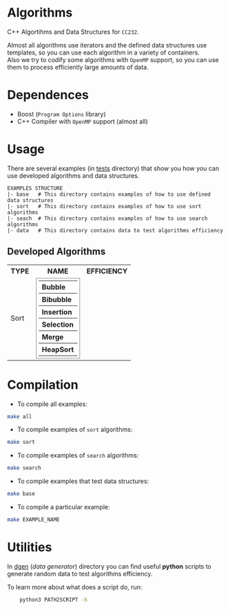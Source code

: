 # Algorithms
C++ Algortihms and Data Structures for `CC232`.

Almost all algorithms use iterators and the defined data structures use templates, so you can use each algorithm in a variety of containers.  
Also we try to codify some algorithms with `OpenMP` support, so you can use them to process efficiently large amounts of data.

# Dependences
* Boost (`Program Options` library)
* C++ Compiler with `OpenMP` support (almost all)

# Usage
There are several examples (in [tests](https://github.com/glozanoa/algorithms/tree/master/tests) directory) that show you how you can use developed algorithms and  data structures.

```
EXAMPLES STRUCTURE
|- base   # This directory contains examples of how to use defined data structures
|- sort   # This directory contains examples of how to use sort algorithms
|- seach  # This directory contains examples of how to use search algorithms
|- data   # This directory contains data to test algorithms efficiency
```
## Developed Algorithms


<table>
    <tr>
        <th> TYPE </th>
        <th> NAME </th>
        <th> EFFICIENCY </th>
    </tr>
    <tr>
        <td> Sort </td>
        <td>
            <table style="margin: 0px; padding: 5px; border: 1px solid #808080; text-align: left;">
                <tr>
                    <th> Bubble </th>
                    <!-- <th> BUBBLE_COMPLEXITY </th> -->
                </tr>
                <tr>
                    <th> Bibubble </th>
                    <!-- <th> BIBUBBLE_COMPLEXITY </th> -->
                </tr>
                <tr>
                    <th> Insertion </th>
                    <!-- <th> INSERTION_COMPLEXITY </th> -->
                </tr>
                <tr>
                    <th> Selection </th>
                    <!-- <th> SELECTION_COMPLEXITY </th> -->
                </tr>
                <tr>
                    <th> Merge </th>
                    <!-- <th> MERGE_COMPLEXITY </th> -->
                </tr>
                <tr>
                    <th> HeapSort </th>
                    <!-- <th> HEAPSORT_COMPLEXITY </th> -->
                </tr>
            </table>
        </td>
    </tr>
</table>

<!-- | Algorithm | Efficiency | -->
<!-- |-----------|------------| -->
<!-- | bubble    |            | -->
<!-- | bibubble  |            | -->
<!-- | insertion |            | -->
<!-- | selection |            | -->
<!-- | merge     |            | -->
<!-- | heap sort | O(n log n) | -->


# Compilation
* To compile all examples:
```bash
make all
```

* To compile examples of `sort` algorithms:
```bash
make sort
```

* To compile examples of `search` algorithms:
```bash
make search
```
* To compile examples that test data structures:
```bash
make base
```

* To compile a particular example:

```bash
make EXAMPLE_NAME
```

# Utilities
In [dgen](https://github.com/glozanoa/algorithms/tree/master/dgen) (*data generator*) directory you can find useful **python** scripts to generate random data to test algorithms efficiency.

To learn more about what does a script do, run:

```bash
    python3 PATH2SCRIPT -h
```


